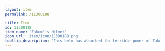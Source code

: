 ```yaml
---
layout: item
permalink: /11300188

title: Item
id: 11300188
item_name: 'Zakum''s Helmet'
icon_url: 'item/icon/11300188.png'
tooltip_description: 'This helm has absorbed the terrible power of Zakum over the ages. The wearer can command this power to enhance their own latent abilities. However, the link to Zakum has been said to gradually drive the wearer mad in time.'
---
```

